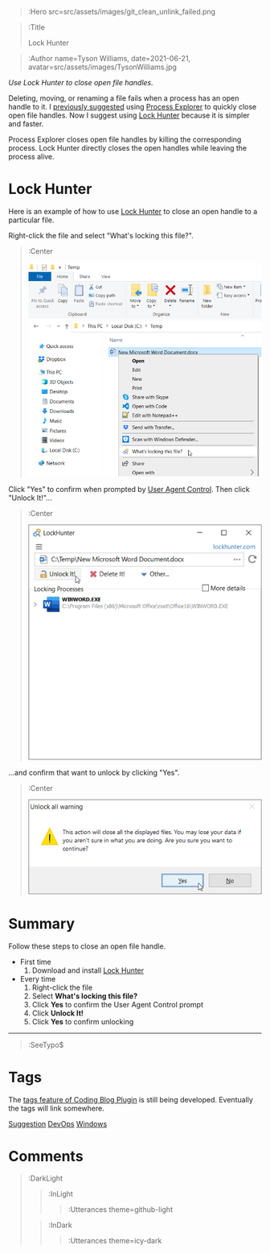 > :Hero src=src/assets/images/git_clean_unlink_failed.png

> :Title
>
> Lock Hunter

> :Author name=Tyson Williams,
>         date=2021-06-21,
>         avatar=src/assets/images/TysonWilliams.jpg

_Use Lock Hunter to close open file handles._

Deleting, moving, or renaming a file fails when a process has an open handle to it.  I [previously suggested](2020-07-13_process_explorer) using [Process Explorer](https://docs.microsoft.com/en-us/sysinternals/downloads/process-explorer) to quickly close open file handles.  Now I suggest using [Lock Hunter](https://lockhunter.com) because it is simpler and faster.

Process Explorer closes open file handles by killing the corresponding process.  Lock Hunter directly closes the open handles while leaving the process alive.


# Lock Hunter

Here is an example of how to use [Lock Hunter](https://lockhunter.com) to close an open handle to a particular file.

Right-click the file and select "What's locking this file?".

> :Center
>
> ![Right-click the file with an open handle and select "What's locking this file?"](src/assets/images/Lock_Hunter_right_click.png)

Click "Yes" to confirm when prompted by [User Agent Control](https://docs.microsoft.com/en-us/windows/security/identity-protection/user-account-control/user-account-control-overview).  Then click "Unlock It!"...

> :Center
>
> ![Click "Unlock It!"](src/assets/images/Lock_Hunter_unlock.png)

...and confirm that want to unlock by clicking "Yes".

> :Center
>
> ![Click "Yes"](src/assets/images/Lock_Hunter_unlock_confirmation.png)

# Summary

Follow these steps to close an open file handle.

- First time
  1. Download and install [Lock Hunter](https://lockhunter.com)
- Every time
  1. Right-click the file
  2. Select **What's locking this file?**
  3. Click **Yes** to confirm the User Agent Control prompt
  4. Click **Unlock It!**
  5. Click **Yes** to confirm unlocking

---

> :SeeTypo$

# Tags

The [tags feature of Coding Blog Plugin](https://connect-platform.github.io/coding-blog-plugin/tags) is still being developed.  Eventually the tags will link somewhere.

[Suggestion](:Tag) [DevOps](:Tag) [Windows](:Tag)

# Comments

> :DarkLight
> > :InLight
> >
> > > :Utterances theme=github-light
>
> > :InDark
> >
> > > :Utterances theme=icy-dark
